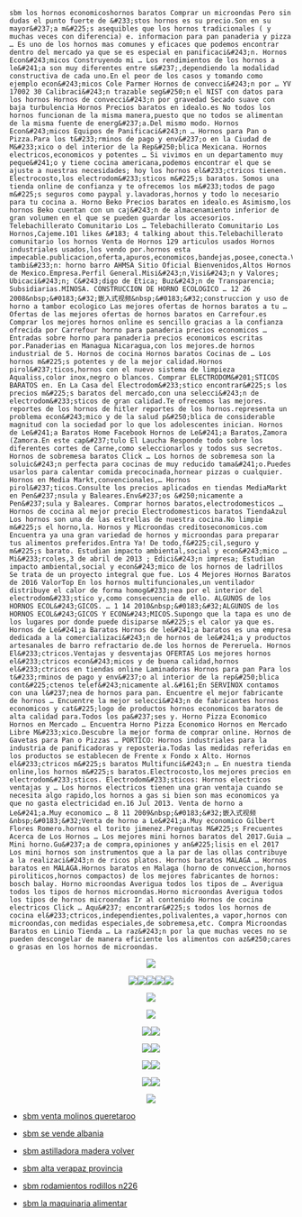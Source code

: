 
```
sbm los hornos economicoshornos baratos Comprar un microondas Pero sin dudas el punto fuerte de &#233;stos hornos es su precio.Son en su mayor&#237;a m&#225;s asequibles que los hornos tradicionales ( y muchas veces con diferencia) e. informacion para pan panaderia y pizza … Es uno de los hornos mas comunes y eficaces que podemos encontrar dentro del mercado ya que se es especial en panificaci&#243;n. Hornos Econ&#243;micos Construyendo mi … Los rendimientos de los hornos a le&#241;a son muy diferentes entre s&#237;,dependiendo la modalidad constructiva de cada uno.En el peor de los casos y tomando como ejemplo econ&#243;micos Cole Parmer Hornos de convecci&#243;n por … YV 17002 30 Calibraci&#243;n trazable seg&#250;n el NIST con datos para los hornos Hornos de convecci&#243;n por gravedad Secado suave con baja turbulencia Hornos Precios baratos en idealo.es No todos los hornos funcionan de la misma manera,puesto que no todos se alimentan de la misma fuente de energ&#237;a.Del mismo modo. Hornos Econ&#243;micos Equipos de Panificaci&#243;n … Hornos para Pan o Pizza.Para los t&#233;rminos de pago y env&#237;o en la Ciudad de M&#233;xico o del interior de la Rep&#250;blica Mexicana. Hornos electricos,economicos y potentes … Si vivimos en un departamento muy peque&#241;o y tiene cocina americana,podemos encontrar el que se ajuste a nuestras necesidades; hoy los hornos el&#233;ctricos tienen. Electrocosto,los electrodom&#233;sticos m&#225;s baratos. Somos una tienda online de confianza y te ofrecemos los m&#233;todos de pago m&#225;s seguros como paypal y.lavadoras,hornos y todo lo necesario para tu cocina a. Horno Beko Precios baratos en idealo.es Asimismo,los hornos Beko cuentan con un caj&#243;n de almacenamiento inferior de gran volumen en el que se pueden guardar los accesorios. Telebachillerato Comunitario Los … Telebachillerato Comunitario Los Hornos,Cajeme.101 likes &#183; 4 talking about this.Telebachillerato comunitario los hornos Venta de Hornos 129 articulos usados Hornos industriales usados,los vendo por.hornos esta impecable.publicacion,oferta,apuros,economicos,bandejas,posee,conecta.Ver tambi&#233;n: horno barro AHMSA Sitio Oficial Bienvenidos,Altos Hornos de Mexico.Empresa.Perfil General.Misi&#243;n,Visi&#243;n y Valores; Ubicaci&#243;n; C&#243;digo de Etica; Buz&#243;n de Transparencia; Subsidiarias.MINOSA. CONSTRUCCION DE HORNO ECOLOGICO … 12 26 2008&nbsp;&#0183;&#32;嵌入式视频&nbsp;&#0183;&#32;construccion y uso de horno a tambor ecologico Las mejores ofertas de hornos baratos a tu … Ofertas de las mejores ofertas de hornos baratos en Carrefour.es Comprar los mejores hornos online es sencillo gracias a la confianza ofrecida por Carrefour horno para panaderia precios economicos … Entradas sobre horno para panaderia precios economicos escritas por.Panaderias en Managua Nicaragua,con los mejores.de hornos industrial de 5. Hornos de cocina Hornos baratos Cocinas de … Los hornos m&#225;s potentes y de la mejor calidad.Hornos pirol&#237;ticos,hornos con el nuevo sistema de limpieza Aqualiss,color inox,negro o blancos. Comprar ELECTRODOM&#201;STICOS BARATOS en. En La Casa del Electrodom&#233;stico encontrar&#225;s los precios m&#225;s baratos del mercado,con una selecci&#243;n de electrodom&#233;sticos de gran calidad.Te ofrecemos las mejores. reportes de los hornos de hitler reportes de los hornos.representa un problema econ&#243;mico y de la salud p&#250;blica de considerable magnitud con la sociedad por lo que los adolescentes inician. Hornos de Le&#241;a Baratos Home Facebook Hornos de Le&#241;a Baratos,Zamora (Zamora.En este cap&#237;tulo El Laucha Responde todo sobre los diferentes cortes de Carne,como seleccionarlos y todos sus secretos. Hornos de sobremesa baratos Click … Los hornos de sobremesa son la soluic&#243;n perfecta para cocinas de muy reducido tama&#241;o.Puedes usarlos para calentar comida precocinada,hornear pizzas o cualquier. Hornos en Media Markt,convencionales,… Hornos pirol&#237;ticos.Consulte los precios aplicados en tiendas MediaMarkt en Pen&#237;nsula y Baleares.Env&#237;os &#250;nicamente a Pen&#237;sula y Baleares. Comprar hornos baratos,electrodomesticos … Hornos de cocina al mejor precio Electrodomesticos baratos TiendaAzul﻿ Los hornos son una de las estrellas de nuestra cocina.No limpie m&#225;s el horno,la. Hornos y Microondas creditoseconomicos.com Encuentra ya una gran variedad de hornos y microondas para preparar tus alimentos preferidos.Entra Ya! De todo,f&#225;cil,seguro y m&#225;s barato. Estudian impacto ambiental,social y econ&#243;mico … Mi&#233;rcoles,3 de abril de 2013 ; Edici&#243;n impresa; Estudian impacto ambiental,social y econ&#243;mico de los hornos de ladrillos Se trata de un proyecto integral que fue. Los 4 Mejores Hornos Baratos de 2016 ValorTop En los hornos multifuncionales,un ventilador distribuye el calor de forma homog&#233;nea por el interior del electrodom&#233;stico y,como consecuencia de ello. ALGUNOS de los HORNOS ECOL&#243;GICOS. … 1 14 2010&nbsp;&#0183;&#32;ALGUNOS de los HORNOS ECOL&#243;GICOS Y ECON&#243;MICOS.Supongo que la tapa es uno de los lugares por donde puede disiparse m&#225;s el calor ya que es. Hornos de Le&#241;a Baratos Hornos de le&#241;a baratos es una empresa dedicada a la comercializaci&#243;n de hornos de le&#241;a y productos artesanales de barro refractario de.de los hornos de Pereruela. Hornos El&#233;ctricos.Ventajas y desventajas OFERTAS Los mejores hornos el&#233;ctricos econ&#243;micos y de buena calidad,hornos el&#233;ctricos en tiendas online Laminadoras Hornos para pan Para los t&#233;rminos de pago y env&#237;o al interior de la rep&#250;blica cont&#225;ctenos telef&#243;nicamente al.&#161;En SERVINOX contamos con una l&#237;nea de hornos para pan. Encuentre el mejor fabricante de hornos … Encuentre la mejor selecci&#243;n de fabricantes hornos economicos y cat&#225;logo de productos hornos economicos baratos de alta calidad para.Todos los pa&#237;ses y. Horno Pizza Economico Hornos en Mercado … Encuentra Horno Pizza Economico Hornos en Mercado Libre M&#233;xico.Descubre la mejor forma de comprar online. Hornos de Gavetas para Pan o Pizzas … PORTICO: Hornos industriales para la industria de panificadoras y reposteria.Todas las medidas referidas en los productos se establecen de Frente x Fondo x Alto. Hornos el&#233;ctricos m&#225;s baratos Multifunci&#243;n … En nuestra tienda online,los hornos m&#225;s baratos.Electrocosto,los mejores precios en electrodom&#233;sticos. Electrodom&#233;sticos: Hornos electricos ventajas y … Los hornos electricos tienen una gran ventaja cuando se necesita algo rapido,los hornos a gas si bien son mas economicos ya que no gasta electricidad en.16 Jul 2013. Venta de horno a Le&#241;a.Muy economico … 8 11 2009&nbsp;&#0183;&#32;嵌入式视频&nbsp;&#0183;&#32;Venta de horno a Le&#241;a.Muy economico Gilbert Flores Romero.hornos el torito jimenez.Preguntas M&#225;s Frecuentes Acerca de Los Hornos … Los mejores mini hornos baratos del 2017.Guia … Mini horno.Gu&#237;a de compra,opiniones y an&#225;lisis en el 2017 Los mini hornos son instrumentos que a la par de las ollas contribuye a la realizaci&#243;n de ricos platos. Hornos baratos MALAGA … Hornos baratos en MALAGA.Hornos baratos en Malaga (horno de conveccion,hornos piroliticos,hornos compactos) de los mejores fabricantes de hornos: bosch balay. Horno microondas Averigua todos los tipos de … Averigua todos los tipos de hornos microondas.Horno microondas Averigua todos los tipos de hornos microondas Ir al contenido Hornos de cocina electricos Click … Aqu&#237; encontrar&#225;s todos los hornos de cocina el&#233;ctricos,independientes,polivalentes,a vapor,hornos con microondas,con medidas especiales,de sobremesa,etc. Compra Microondas Baratos en Linio Tienda … La raz&#243;n por la que muchas veces no se pueden descongelar de manera eficiente los alimentos con az&#250;cares o grasas en los hornos de microondas. 
```

<div align="center">

<a href="https://es-crusher.shibang-china.com/github&k=sbm+los+hornos+economicos"><img src="https://static.shibang-china.com/es/crusher/logo.jpg"></a>

<a href="https://es-crusher.shibang-china.com/github&k=sbm+los+hornos+economicos"><img src="https://static.shibang-china.com/es/crusher/index.jpg"></a><a href="https://es-crusher.shibang-china.com/material.htmlgithub&k=sbm+los+hornos+economicos"><img src="https://static.shibang-china.com/es/crusher/material.jpg"></a><a href="https://es-crusher.shibang-china.com/application.htmlgithub&k=sbm+los+hornos+economicos"><img src="https://static.shibang-china.com/es/crusher/application.jpg"></a><a href="https://es-crusher.shibang-china.com/aboutus.htmlgithub&k=sbm+los+hornos+economicos"><img src="https://static.shibang-china.com/es/crusher/aboutus.jpg"></a><a href="https://es-crusher.shibang-china.com/contact.htmlgithub&k=sbm+los+hornos+economicos"><img src="https://static.shibang-china.com/es/crusher/contact.jpg"></a>

<a href="https://es-crusher.shibang-china.com/github&k=sbm+los+hornos+economicos"><img src="https://static.shibang-china.com/es/crusher/banner.jpg"></a>

<a href="https://swt.shibang-china.com/github&k=sbm+los+hornos+economicos"><img src="https://static.shibang-china.com/es/crusher/text.jpg"></a>

<a href="https://swt.shibang-china.com/github&k=sbm+los+hornos+economicos"><img src="https://static.shibang-china.com/es/crusher/chat.jpg"></a><a href="https://es-crusher.shibang-china.com/contact.htmlgithub&k=sbm+los+hornos+economicos"><img src="https://static.shibang-china.com/es/crusher/message.jpg"></a>

<a href="https://es-crusher.shibang-china.com/products/pe.htmlgithub&k=sbm+los+hornos+economicos"><img src="https://static.shibang-china.com/es/crusher/pe.jpg"></a><a href="https://es-crusher.shibang-china.com/products/pf.htmlgithub&k=sbm+los+hornos+economicos"><img src="https://static.shibang-china.com/es/crusher/pf.jpg"></a>

<a href="https://es-crusher.shibang-china.com/products/hpt.htmlgithub&k=sbm+los+hornos+economicos"><img src="https://static.shibang-china.com/es/crusher/hpt.jpg"></a><a href="https://es-crusher.shibang-china.com/products/vsi.htmlgithub&k=sbm+los+hornos+economicos"><img src="https://static.shibang-china.com/es/crusher/vsi.jpg"></a>

<a href="https://es-crusher.shibang-china.com/products/klv.htmlgithub&k=sbm+los+hornos+economicos"><img src="https://static.shibang-china.com/es/crusher/klv.jpg"></a><a href="https://es-crusher.shibang-china.com/products/portable.htmlgithub&k=sbm+los+hornos+economicos"><img src="https://static.shibang-china.com/es/crusher/portable.jpg"></a>

<a href="https://swt.shibang-china.com/github&k=sbm+los+hornos+economicos"><img src="https://static.shibang-china.com/es/crusher/case.jpg"></a>

</div>


* [sbm venta molinos queretaroo](sbm%20venta%20molinos%20queretaroo.md)

* [sbm se vende albania](sbm%20se%20vende%20albania.md)

* [sbm astilladora madera volver](sbm%20astilladora%20madera%20volver.md)

* [sbm alta verapaz provincia](sbm%20alta%20verapaz%20provincia.md)

* [sbm rodamientos rodillos n226](sbm%20rodamientos%20rodillos%20n226.md)

* [sbm la maquinaria alimentar](sbm%20la%20maquinaria%20alimentar.md)